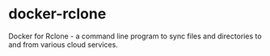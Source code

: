 # docker-rclone
Docker for Rclone - a command line program to sync files and directories to and from various cloud services.
